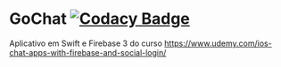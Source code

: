 # GoChat [![Codacy Badge](https://api.codacy.com/project/badge/Grade/c9aa2a1ff4c84bdf92164127e6e7b585)](https://www.codacy.com/app/iurimenin/gochat?utm_source=github.com&amp;utm_medium=referral&amp;utm_content=iurimenin/gochat&amp;utm_campaign=Badge_Grade)

Aplicativo em Swift e Firebase 3 do curso https://www.udemy.com/ios-chat-apps-with-firebase-and-social-login/

